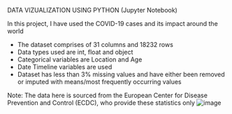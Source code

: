 DATA VIZUALIZATION USING PYTHON (Jupyter Notebook)

In this project, I have used the COVID-19 cases and its impact around the world

- The dataset comprises of 31 columns and 18232 rows
- Data types used are int, float and object 
- Categorical variables are Location and Age
- Date Timeline variables are used
- Dataset has less than 3% missing values and have either been removed or imputed with means/most frequently occurring values

Note: The data here is sourced from the European Center for Disease Prevention and Control (ECDC), who provide these statistics only
![image](https://user-images.githubusercontent.com/61607252/163195673-ac5d882c-be95-4e8d-893f-962137bd8138.png)












